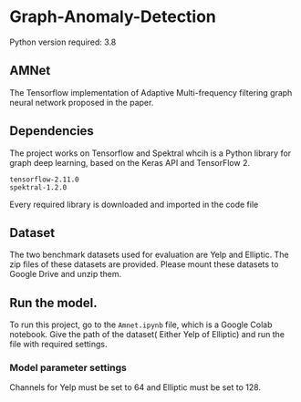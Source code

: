 # Graph-Anomaly-Detection

Python version required: 3.8

## AMNet
The Tensorflow implementation of Adaptive Multi-frequency filtering graph neural network proposed in the paper.

## Dependencies
The project works on Tensorflow and Spektral whcih is a Python library for graph deep learning, based on the Keras API and TensorFlow 2. 
```
tensorflow-2.11.0
spektral-1.2.0
```
Every required library is downloaded and imported in the code file

## Dataset
The two benchmark datasets used for evaluation are Yelp and Elliptic. The zip files of these datasets are provided.  Please mount these datasets to Google Drive and unzip them. 

## Run the model.
To run this project, go to the ```Amnet.ipynb``` file, which is a Google Colab notebook. Give the path of the dataset( Either Yelp of Elliptic) and run the file with required settings.

### Model parameter settings
Channels for Yelp must be set to 64 and Elliptic must be set to 128.





